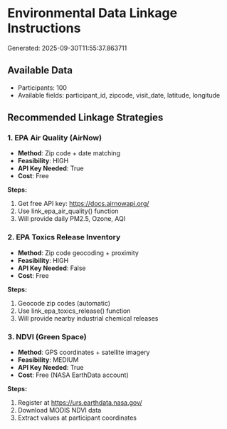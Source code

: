 # Environmental Data Linkage Instructions

Generated: 2025-09-30T11:55:37.863711

## Available Data

- Participants: 100
- Available fields: participant_id, zipcode, visit_date, latitude, longitude

## Recommended Linkage Strategies

### 1. EPA Air Quality (AirNow)

- **Method**: Zip code + date matching
- **Feasibility**: HIGH
- **API Key Needed**: True
- **Cost**: Free

**Steps:**
1. Get free API key: https://docs.airnowapi.org/
2. Use link_epa_air_quality() function
3. Will provide daily PM2.5, Ozone, AQI

### 2. EPA Toxics Release Inventory

- **Method**: Zip code geocoding + proximity
- **Feasibility**: HIGH
- **API Key Needed**: False
- **Cost**: Free

**Steps:**
1. Geocode zip codes (automatic)
2. Use link_epa_toxics_release() function
3. Will provide nearby industrial chemical releases

### 3. NDVI (Green Space)

- **Method**: GPS coordinates + satellite imagery
- **Feasibility**: MEDIUM
- **API Key Needed**: True
- **Cost**: Free (NASA EarthData account)

**Steps:**
1. Register at https://urs.earthdata.nasa.gov/
2. Download MODIS NDVI data
3. Extract values at participant coordinates

